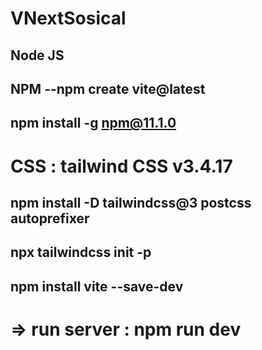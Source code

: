 
# VNextSosical
 ## Node JS
 ## NPM --npm create vite@latest
 ## npm install -g npm@11.1.0
# CSS : tailwind CSS v3.4.17
## npm install -D tailwindcss@3 postcss autoprefixer
## npx tailwindcss init -p
## npm install vite --save-dev
 # => run server : npm run dev



